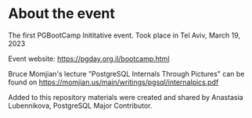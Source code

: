 # About the event
The first PGBootCamp Inititative event.
Took place in Tel Aviv, March 19, 2023

Event website: https://pgday.org.il/bootcamp.html

Bruce Momjian's lecture "PostgreSQL Internals Through Pictures" can be found on https://momjian.us/main/writings/pgsql/internalpics.pdf 

Added to this repository materials were created and shared by Anastasia Lubennikova, PostgreSQL Major Contributor.




